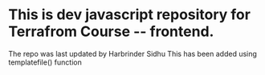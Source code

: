  # This is dev javascript repository for Terrafrom Course -- frontend. 
 The repo was last updated by Harbrinder Sidhu
 This has been added using templatefile() function